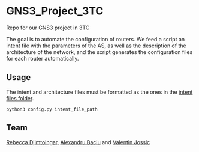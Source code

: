 # GNS3_Project_3TC
Repo for our GNS3 project in 3TC 

The goal is to automate the configuration of routers. We feed a script an intent file with the parameters of the AS, as well as the description of the architecture of the network, and the script generates the configuration files for each router automatically.
## Usage
The intent and architecture files must be formatted as the ones in the [intent files folder](./intent_files/). 

```python3 config.py intent_file_path```

## Team
[Rebecca Djimtoingar](https://github.com/rebeccadjim), [Alexandru Baciu](https://github.com/bachusutopian) and [Valentin Jossic](https://github.com/vqlion)